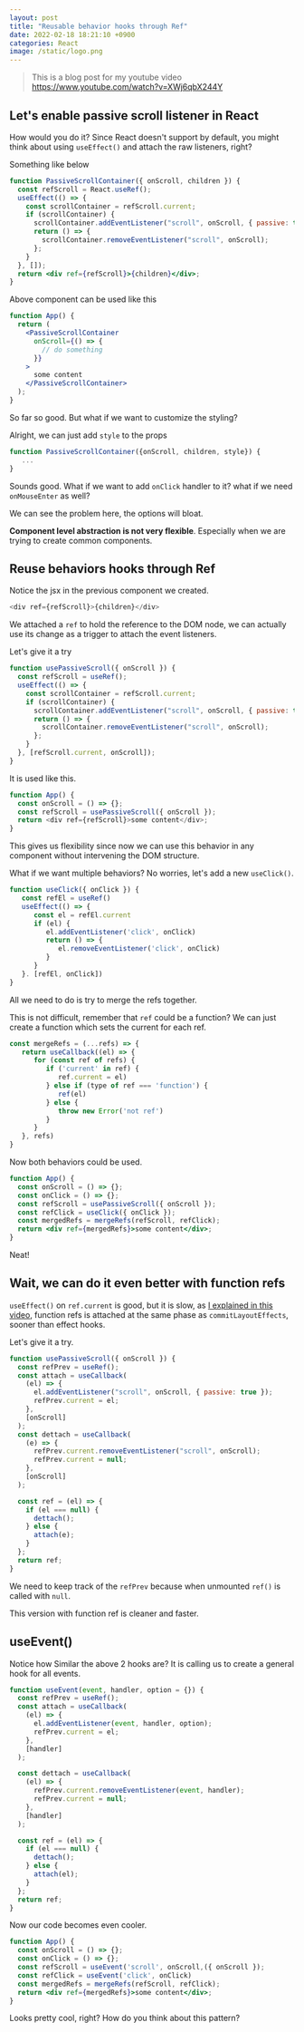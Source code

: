 ```yaml
---
layout: post
title: "Reusable behavior hooks through Ref"
date: 2022-02-18 18:21:10 +0900
categories: React
image: /static/logo.png
---
```


> This is a blog post for my youtube video https://www.youtube.com/watch?v=XWj6qbX244Y

## Let's enable passive scroll listener in React

How would you do it? Since React doesn't support by default, you might think about using `useEffect()` and attach the raw listeners, right?

Something like below

```jsx
function PassiveScrollContainer({ onScroll, children }) {
  const refScroll = React.useRef();
  useEffect(() => {
    const scrollContainer = refScroll.current;
    if (scrollContainer) {
      scrollContainer.addEventListener("scroll", onScroll, { passive: true });
      return () => {
        scrollContainer.removeEventListener("scroll", onScroll);
      };
    }
  }, []);
  return <div ref={refScroll}>{children}</div>;
}
```

Above component can be used like this

```jsx
function App() {
  return (
    <PassiveScrollContainer
      onScroll={() => {
        // do something
      }}
    >
      some content
    </PassiveScrollContainer>
  );
}
```

So far so good. But what if we want to customize the styling?

Alright, we can just add `style` to the props

```jsx
function PassiveScrollContainer({onScroll, children, style}) {
   ...
}
```

Sounds good. What if we want to add `onClick` handler to it? what if we need `onMouseEnter` as well?

We can see the problem here, the options will bloat.

**Component level abstraction is not very flexible**. Especially when we are trying to create common components.

## Reuse behaviors hooks through Ref

Notice the jsx in the previous component we created.

```js
<div ref={refScroll}>{children}</div>
```

We attached a `ref` to hold the reference to the DOM node, we can actually use its change as a trigger to attach the event listeners.

Let's give it a try

```js
function usePassiveScroll({ onScroll }) {
  const refScroll = useRef();
  useEffect(() => {
    const scrollContainer = refScroll.current;
    if (scrollContainer) {
      scrollContainer.addEventListener("scroll", onScroll, { passive: true });
      return () => {
        scrollContainer.removeEventListener("scroll", onScroll);
      };
    }
  }, [refScroll.current, onScroll]);
}
```

It is used like this.

```js
function App() {
  const onScroll = () => {};
  const refScroll = usePassiveScroll({ onScroll });
  return <div ref={refScroll}>some content</div>;
}
```

This gives us flexibility since now we can use this behavior in any component without intervening the DOM structure.

What if we want multiple behaviors? No worries, let's add a new `useClick()`.

```jsx
function useClick({ onClick }) {
   const refEl = useRef()
   useEffect(() => {
      const el = refEl.current
      if (el) {
         el.addEventListener('click', onClick)
         return () => {
            el.removeEventListener('click', onClick)
         }
      }
   }. [refEl, onClick])
}
```

All we need to do is try to merge the refs together.

This is not difficult, remember that `ref` could be a function?
We can just create a function which sets the current for each ref.

```jsx
const mergeRefs = (...refs) => {
   return useCallback((el) => {
      for (const ref of refs) {
         if ('current' in ref) {
            ref.current = el)
         } else if (type of ref === 'function') {
            ref(el)
         } else {
            throw new Error('not ref')
         }
      }
   }, refs)
}
```

Now both behaviors could be used.

```jsx
function App() {
  const onScroll = () => {};
  const onClick = () => {};
  const refScroll = usePassiveScroll({ onScroll });
  const refClick = useClick({ onClick });
  const mergedRefs = mergeRefs(refScroll, refClick);
  return <div ref={mergedRefs}>some content</div>;
}
```

Neat!

## Wait, we can do it even better with function refs

`useEffect()` on `ref.current` is good, but it is slow, as [I explained in this video](https://www.youtube.com/watch?v=q-B5XalyNpI), function refs is attached at the same phase as `commitLayoutEffects`, sooner than effect hooks.

Let's give it a try.

```jsx
function usePassiveScroll({ onScroll }) {
  const refPrev = useRef();
  const attach = useCallback(
    (el) => {
      el.addEventListener("scroll", onScroll, { passive: true });
      refPrev.current = el;
    },
    [onScroll]
  );
  const dettach = useCallback(
    (e) => {
      refPrev.current.removeEventListener("scroll", onScroll);
      refPrev.current = null;
    },
    [onScroll]
  );

  const ref = (el) => {
    if (el === null) {
      dettach();
    } else {
      attach(e);
    }
  };
  return ref;
}
```

We need to keep track of the `refPrev` because when unmounted `ref()` is called with `null`.

This version with function ref is cleaner and faster.

## useEvent()

Notice how Similar the above 2 hooks are? It is calling us to create a general hook for all events.

```jsx
function useEvent(event, handler, option = {}) {
  const refPrev = useRef();
  const attach = useCallback(
    (el) => {
      el.addEventListener(event, handler, option);
      refPrev.current = el;
    },
    [handler]
  );

  const dettach = useCallback(
    (el) => {
      refPrev.current.removeEventListener(event, handler);
      refPrev.current = null;
    },
    [handler]
  );

  const ref = (el) => {
    if (el === null) {
      dettach();
    } else {
      attach(el);
    }
  };
  return ref;
}
```

Now our code becomes even cooler.

```jsx
function App() {
  const onScroll = () => {};
  const onClick = () => {};
  const refScroll = useEvent('scroll', onScroll,({ onScroll });
  const refClick = useEvent('click', onClick)
  const mergedRefs = mergeRefs(refScroll, refClick);
  return <div ref={mergedRefs}>some content</div>;
}
```

Looks pretty cool, right? How do you think about this pattern?
